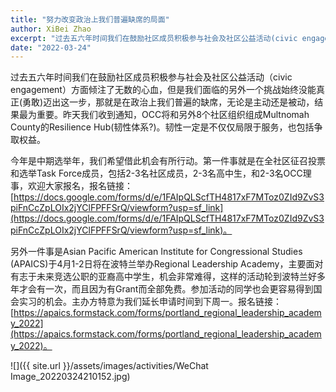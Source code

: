 ```yaml
---
title: "努力改变政治上我们普遍缺席的局面"
author: XiBei Zhao
excerpt: "过去五六年时间我们在鼓励社区成员积极参与社会及社区公益活动(civic engagement)方面倾注了无数的心血，但是我们面临的另外一个挑战始终没能真正(勇敢)迈出这一步，那就是在政治上我们普遍的缺席，无论是主动还是被动，结果最为重要。昨天我们收到通知，OCC将和另外8个社区组织组成Multnomah County的Resilience Hub(韧性体系?)。韧性一定是不仅仅局限于服务，也包括争取权益。今年是中期选举年，我们希望借此机会有所行动。"
date: "2022-03-24"
---
```


过去五六年时间我们在鼓励社区成员积极参与社会及社区公益活动（civic engagement）方面倾注了无数的心血，但是我们面临的另外一个挑战始终没能真正(勇敢)迈出这一步，那就是在政治上我们普遍的缺席，无论是主动还是被动，结果最为重要。昨天我们收到通知，OCC将和另外8个社区组织组成Multnomah County的Resilience Hub(韧性体系?)。韧性一定是不仅仅局限于服务，也包括争取权益。

今年是中期选举年，我们希望借此机会有所行动。第一件事就是在全社区征召投票和选举Task Force成员，包括2-3名社区成员，2-3名高中生，和2-3名OCC理事，欢迎大家报名，报名链接：[https://docs.google.com/forms/d/e/1FAIpQLScfTH4817xF7MToz0ZId9ZvS3piFnCcZpLOIx2jYClFPFFSrQ/viewform?usp=sf_link](https://docs.google.com/forms/d/e/1FAIpQLScfTH4817xF7MToz0ZId9ZvS3piFnCcZpLOIx2jYClFPFFSrQ/viewform?usp=sf_link)。

另外一件事是Asian Pacific American Institute for Congressional Studies (APAICS)于4月1-2日将在波特兰举办Regional Leadership Academy，主要面对有志于未来竞选公职的亚裔高中学生，机会非常难得，这样的活动轮到波特兰好多年才会有一次，而且因为有Grant而全部免费。参加活动的同学也会更容易得到国会实习的机会。主办方特意为我们延长申请时间到下周一。报名链接：[https://apaics.formstack.com/forms/portland_regional_leadership_academy_2022](https://apaics.formstack.com/forms/portland_regional_leadership_academy_2022)。

![]({{ site.url }}/assets/images/activities/WeChat Image_20220324210152.jpg)
